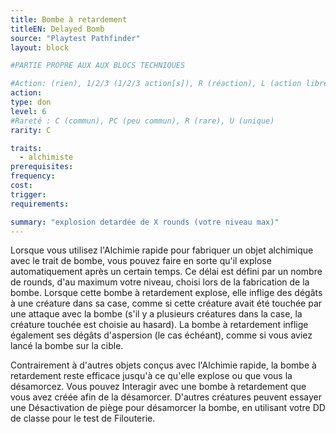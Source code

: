 ```yaml
---
title: Bombe à retardement
titleEN: Delayed Bomb
source: "Playtest Pathfinder"
layout: block

#PARTIE PROPRE AUX AUX BLOCS TECHNIQUES

#Action: (rien), 1/2/3 (1/2/3 action[s]), R (réaction), L (action libre)
action: 
type: don
level: 6
#Rareté : C (commun), PC (peu commun), R (rare), U (unique)
rarity: C

traits:
  - alchimiste
prerequisites:
frequency: 
cost:
trigger: 
requirements:

summary: "explosion detardée de X rounds (votre niveau max)"
---
```


Lorsque vous utilisez l'Alchimie rapide pour fabriquer un objet alchimique avec le trait de bombe, vous pouvez faire en sorte qu'il explose automatiquement après un certain temps. Ce délai est défini par un nombre de rounds, d'au maximum votre niveau, choisi lors de la fabrication de la bombe. Lorsque cette bombe à retardement explose, elle inflige des dégâts à une créature dans sa case, comme si cette créature avait été touchée par une attaque avec la bombe (s'il y a plusieurs créatures dans la case, la créature touchée est choisie au hasard). La bombe à retardement inflige également ses dégâts d'aspersion (le cas échéant), comme si vous aviez lancé la bombe sur la cible.

Contrairement à d'autres objets conçus avec l'Alchimie rapide, la bombe à retardement reste efficace jusqu'à ce qu'elle explose ou que vous la désamorcez. Vous pouvez Interagir avec une bombe à retardement que vous avez créée afin de la désamorcer. D'autres créatures peuvent essayer une Désactivation de piège pour désamorcer la bombe, en utilisant votre DD de classe pour le test de Filouterie.